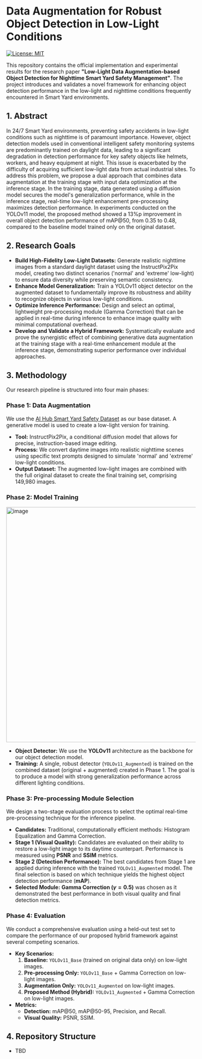 # Data Augmentation for Robust Object Detection in Low-Light Conditions

[![License: MIT](https://img.shields.io/badge/License-MIT-yellow.svg)](https://opensource.org/licenses/MIT)

This repository contains the official implementation and experimental results for the research paper **"Low-Light Data Augmentation-based Object Detection for Nighttime Smart Yard Safety Management"**. The project introduces and validates a novel framework for enhancing object detection performance in the low-light and nighttime conditions frequently encountered in Smart Yard environments.

## 1. Abstract

In 24/7 Smart Yard environments, preventing safety accidents in low-light conditions such as nighttime is of paramount importance. However, object detection models used in conventional intelligent safety monitoring systems are predominantly trained on daylight data, leading to a significant degradation in detection performance for key safety objects like helmets, workers, and heavy equipment at night. This issue is exacerbated by the difficulty of acquiring sufficient low-light data from actual industrial sites. To address this problem, we propose a dual approach that combines data augmentation at the training stage with input data optimization at the inference stage. In the training stage, data generated using a diffusion model secures the model's generalization performance, while in the inference stage, real-time low-light enhancement pre-processing maximizes detection performance. In experiments conducted on the YOLOv11 model, the proposed method showed a 13%p improvement in overall object detection performance of mAP@50, from 0.35 to 0.48, compared to the baseline model trained only on the original dataset.

## 2. Research Goals

- **Build High-Fidelity Low-Light Datasets:** Generate realistic nighttime images from a standard daylight dataset using the InstructPix2Pix model, creating two distinct scenarios ('normal' and 'extreme' low-light) to ensure data diversity while preserving semantic consistency.
- **Enhance Model Generalization:** Train a YOLOv11 object detector on the augmented dataset to fundamentally improve its robustness and ability to recognize objects in various low-light conditions.
- **Optimize Inference Performance:** Design and select an optimal, lightweight pre-processing module (Gamma Correction) that can be applied in real-time during inference to enhance image quality with minimal computational overhead.
- **Develop and Validate a Hybrid Framework:** Systematically evaluate and prove the synergistic effect of combining generative data augmentation at the training stage with a real-time enhancement module at the inference stage, demonstrating superior performance over individual approaches.

## 3. Methodology

Our research pipeline is structured into four main phases:

### Phase 1: Data Augmentation

We use the [AI Hub Smart Yard Safety Dataset](https://www.aihub.or.kr/aihubdata/data/view.do?currMenu=115&topMenu=100&dataSetSn=71770) as our base dataset. A generative model is used to create a low-light version for training.

- **Tool:** InstructPix2Pix, a conditional diffusion model that allows for precise, instruction-based image editing.
- **Process:** We convert daytime images into realistic nighttime scenes using specific text prompts designed to simulate 'normal' and 'extreme' low-light conditions.
- **Output Dataset:** The augmented low-light images are combined with the full original dataset to create the final training set, comprising 149,980 images.

### Phase 2: Model Training
<img width="1251" height="624" alt="image" src="https://github.com/user-attachments/assets/f818092d-a090-488f-9302-bcd80e23f041" />

- **Object Detector:** We use the **YOLOv11** architecture as the backbone for our object detection model.
- **Training:** A single, robust detector (`YOLOv11_Augmented`) is trained on the combined dataset (original + augmented) created in Phase 1. The goal is to produce a model with strong generalization performance across different lighting conditions.

### Phase 3: Pre-processing Module Selection

We design a two-stage evaluation process to select the optimal real-time pre-processing technique for the inference pipeline.

- **Candidates:** Traditional, computationally efficient methods: Histogram Equalization and Gamma Correction.
- **Stage 1 (Visual Quality):** Candidates are evaluated on their ability to restore a low-light image to its daytime counterpart. Performance is measured using **PSNR** and **SSIM** metrics.
- **Stage 2 (Detection Performance):** The best candidates from Stage 1 are applied during inference with the trained `YOLOv11_Augmented` model. The final selection is based on which technique yields the highest object detection performance (**mAP**).
- **Selected Module:** **Gamma Correction ($\gamma=0.5$)** was chosen as it demonstrated the best performance in both visual quality and final detection metrics.

### Phase 4: Evaluation

We conduct a comprehensive evaluation using a held-out test set to compare the performance of our proposed hybrid framework against several competing scenarios.

- **Key Scenarios:**
    1.  **Baseline:** `YOLOv11_Base` (trained on original data only) on low-light images.
    2.  **Pre-processing Only:** `YOLOv11_Base` + Gamma Correction on low-light images.
    3.  **Augmentation Only:** `YOLOv11_Augmented` on low-light images.
    4.  **Proposed Method (Hybrid):** `YOLOv11_Augmented` + Gamma Correction on low-light images.
- **Metrics:**
    - **Detection:** mAP@50, mAP@50-95, Precision, and Recall.
    - **Visual Quality:** PSNR, SSIM.

## 4. Repository Structure

- TBD

